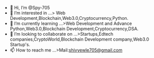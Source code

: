 - 👋 Hi, I’m @Spy-705
- 👀 I’m interested in ...> Web Development,Blockchain,Web3.0,Cryptocurrency,Python.
- 🌱 I’m currently learning ...>Web Development and Advance Python,Web3.0,Blockchain Development,Cryptocurrency,DSA.
- 💞️ I’m looking to collaborate on ...>Startups,Edtech companies,CryptoWorld,Blockchain Development company,Web3.0 Startup's.
- 📫 How to reach me ...>Mail:shivyewle705@gmail.com 

<!---
Spy-705/Spy-705 is a ✨ special ✨ repository because its `README.md` (this file) appears on your GitHub profile.
You can click the Preview link to take a look at your changes.
--->
